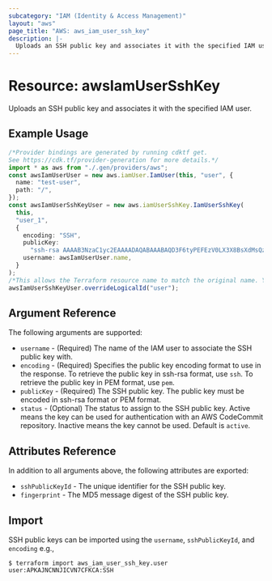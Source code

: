 ```yaml
---
subcategory: "IAM (Identity & Access Management)"
layout: "aws"
page_title: "AWS: aws_iam_user_ssh_key"
description: |-
  Uploads an SSH public key and associates it with the specified IAM user.
---
```


# Resource: awsIamUserSshKey

Uploads an SSH public key and associates it with the specified IAM user.

## Example Usage

```typescript
/*Provider bindings are generated by running cdktf get.
See https://cdk.tf/provider-generation for more details.*/
import * as aws from "./.gen/providers/aws";
const awsIamUserUser = new aws.iamUser.IamUser(this, "user", {
  name: "test-user",
  path: "/",
});
const awsIamUserSshKeyUser = new aws.iamUserSshKey.IamUserSshKey(
  this,
  "user_1",
  {
    encoding: "SSH",
    publicKey:
      "ssh-rsa AAAAB3NzaC1yc2EAAAADAQABAAABAQD3F6tyPEFEzV0LX3X8BsXdMsQz1x2cEikKDEY0aIj41qgxMCP/iteneqXSIFZBp5vizPvaoIR3Um9xK7PGoW8giupGn+EPuxIA4cDM4vzOqOkiMPhz5XK0whEjkVzTo4+S0puvDZuwIsdiW9mxhJc7tgBNL0cYlWSYVkz4G/fslNfRPW5mYAM49f4fhtxPb5ok4Q2Lg9dPKVHO/Bgeu5woMc7RY0p1ej6D4CKFE6lymSDJpW0YHX/wqE9+cfEauh7xZcG0q9t2ta6F6fmX0agvpFyZo8aFbXeUBr7osSCJNgvavWbM/06niWrOvYX2xwWdhXmXSrbX8ZbabVohBK41 mytest@mydomain.com",
    username: awsIamUserUser.name,
  }
);
/*This allows the Terraform resource name to match the original name. You can remove the call if you don't need them to match.*/
awsIamUserSshKeyUser.overrideLogicalId("user");

```

## Argument Reference

The following arguments are supported:

* `username` - (Required) The name of the IAM user to associate the SSH public key with.
* `encoding` - (Required) Specifies the public key encoding format to use in the response. To retrieve the public key in ssh-rsa format, use `ssh`. To retrieve the public key in PEM format, use `pem`.
* `publicKey` - (Required) The SSH public key. The public key must be encoded in ssh-rsa format or PEM format.
* `status` - (Optional) The status to assign to the SSH public key. Active means the key can be used for authentication with an AWS CodeCommit repository. Inactive means the key cannot be used. Default is `active`.

## Attributes Reference

In addition to all arguments above, the following attributes are exported:

* `sshPublicKeyId` - The unique identifier for the SSH public key.
* `fingerprint` - The MD5 message digest of the SSH public key.

## Import

SSH public keys can be imported using the `username`, `sshPublicKeyId`, and `encoding` e.g.,

```console
$ terraform import aws_iam_user_ssh_key.user user:APKAJNCNNJICVN7CFKCA:SSH
```
